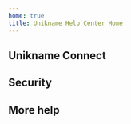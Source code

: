 ```yaml
---
home: true
title: Unikname Help Center Home
---
```


<cardcontainer>
<card title="Introduction" description="What is Unikname?" url="/1-what-is-unikname"/>
<!-- card title="User Rewarding System" description="Everything about user rewards, and how to get it and to use it." url="/1-what-is-unikname/what-is-unikname-user-rewarding-system" / -->
<!-- card title="Key Concepts" description="" url="/4-key-concepts"/ --> 
<card title="UniknameID" description="The best place to start to know how to get and use your universal ID" url="/2-unikname-id"/>
</cardcontainer>

<!-- card title="Freemium and Premium @unikname" description="" url="/2-unikname-id/#freemium-and-premium-unikname"/ -->
<!-- card title="@unikname Lifecycle" description="" url="/2-unikname-id/#unikname-lifecycle" disable/ -->
<!-- card title="@unikname Properties and Badges" description="" url="/2-unikname-id/#unikname-properties-and-badges" disable/ -->
<!-- card title="UNS tokens" description="" url="/2-unikname-id/#uns-unikname-tokens" disable/ -->

<hseparator y="15px"/>

## Unikname Connect

<cardcontainer>
<card title="Getting started with Unikname Connect" description="The next-generation authentication solution" url="/3-unikname-connect"/>
<card title="Unikname Connect Account" description="Get your credentials to activate Unikname Connect on your website" url="/3-unikname-connect/howto-signup-unconnect-account"/>
<card title="Trust Certificate" description="Get and setup the @unikname Trust Certificate for your website" url="/3-unikname-connect/howto-create-unikname-trust-certificate-organization"/>
<card title="Integration Guide lines" description="Guide lines to integrate Unikname Connect on your website" url="/3-unikname-connect/integration-technology/guide-lines"/>
<!--card title="Example of integrations" description="See example of setup and code" url="/3-unikname-connect/example-of-integrations"/-->
<!-- card title="Join the partnership program" description="coming soon..." url="/3-unikname-connect/howto-join-the-partnership-program" disable / -->
<!-- card title="UX UI Signup and Login Guides" description="coming soon..." url="/3-unikname-connect/ux-ui-signup-login-guides" disable / -->
</cardcontainer>
<cardcontainer>
<card icon="./wordpress-logo.png" description="Wordpress Integration" url="3-unikname-connect/integration-technology/wordpress/"/>
<card icon="./woocommerce-logo.png" description="Woocommerce Integration" url="3-unikname-connect/integration-technology/woocommerce/"/>
<card icon="./discourse-logo.png" description="Discourse Integration" url="3-unikname-connect/integration-technology/discourse/"/>
<card icon="./matomo-logo.png" description="Matomo Integration" url="3-unikname-connect/integration-technology/matomo/"/>
<card icon="./nodejs-logo.png" description="Nodejs Integration" url="3-unikname-connect/integration-technology/nodejs/"/>
<card icon="./spring-boot-logo.png" description="Spring Boot Integration" url="3-unikname-connect/integration-technology/spring-boot/"/>
<card icon="./auth0-logo.png" description="Auth0 Integration" url="3-unikname-connect/integration-technology/auth0/"/>
<card icon="./oauth2.0-openidconnect-logo.png" description="OAuth2.0 - OIDC Integration" url="3-unikname-connect/integration-technology/oauth2.0-openidconnect/"/>
<card title="Other technologies" description="All other available integrations" url="3-unikname-connect/#install-unikname-connect-on-your-website"/>
</cardcontainer>

<hseparator y="15px"/>

## Security

<cardcontainer>
<card title="Hack Protections" description="Discover Unikname hack protections" url="5-security/security-hack-protections"/>
<card title="Security Vulnerabilities" description="How Unikname Handles Security Vulnerabilities" url="/5-security/security-vulnerabilities"/>
<card title="Participate in securing the network" description="coming soon..." url="/5-security/securing-the-uns-network" disable />
</cardcontainer>

<hseparator y="15px"/>

## More help

<cardcontainer>
<card title="Glossary" description="Terminology specifically related to Unikname Ecosystem" url="/9-more-help/glossary"/>
<card title="QnA" description="Most frequent Questions & Answers" url="9-more-help/qna"/>
<card title="Powered by ARK.IO" description="Know more about our partnership with ARK.IO" url="/9-more-help/powered-by-ark-io"/>
</cardcontainer>

